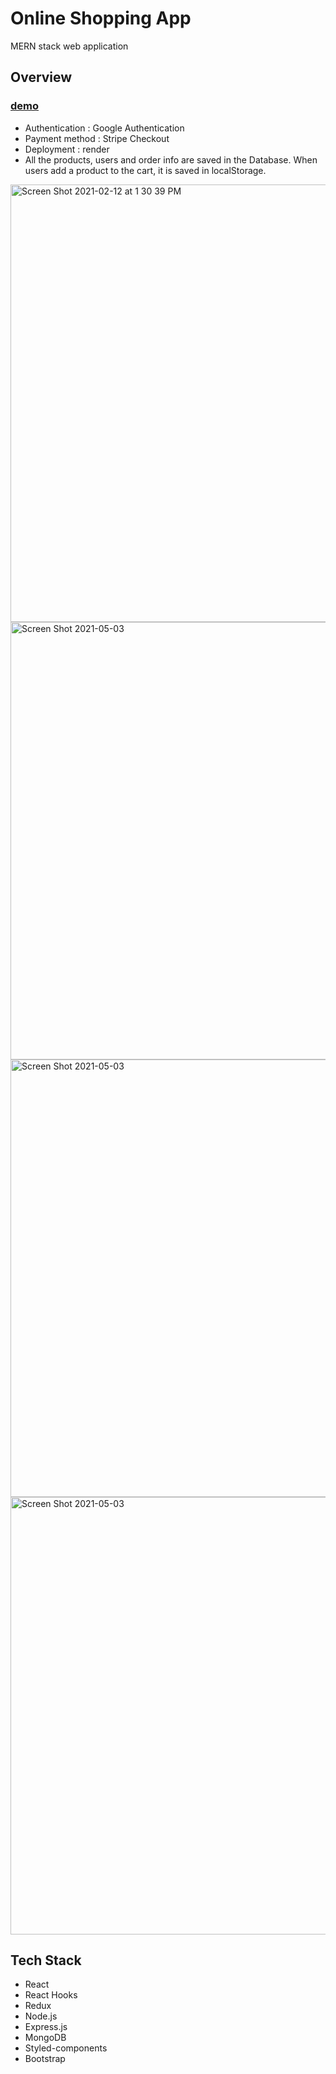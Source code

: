 # Online Shopping App
MERN stack web application

## Overview
### [demo](https://natleather.onrender.com)

* Authentication : Google Authentication 
* Payment method : Stripe Checkout
* Deployment : render
* All the products, users and order info are saved in the Database. When users add a product to the cart, it is saved in localStorage.


<img width="700" alt="Screen Shot 2021-02-12 at 1 30 39 PM" src="https://user-images.githubusercontent.com/64046039/107824751-da1e1c00-6d36-11eb-9b70-1f15df7f7947.png">
<img width="700" alt="Screen Shot 2021-05-03" src="https://user-images.githubusercontent.com/64046039/116965542-f0b37f80-ac62-11eb-9448-4c24e6af34b5.png">
<img width="700" alt="Screen Shot 2021-05-03" src="https://user-images.githubusercontent.com/64046039/116965685-3708de80-ac63-11eb-84d9-e31d668cd5ea.png">
<!-- <img width="700" alt="Screen Shot 2021-05-03" src="https://user-images.githubusercontent.com/64046039/116965693-3bcd9280-ac63-11eb-9f50-4feb44fdb14d.png"> -->
<img width="700" alt="Screen Shot 2021-05-03" src="https://user-images.githubusercontent.com/64046039/116965703-3ff9b000-ac63-11eb-807b-6a72cff941dd.png">


## Tech Stack
* React
* React Hooks
* Redux
* Node.js
* Express.js
* MongoDB
* Styled-components
* Bootstrap
